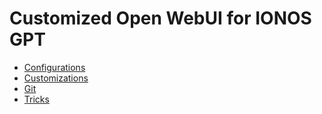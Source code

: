 # Customized Open WebUI for IONOS GPT

* [Configurations](./configurations.md)
* [Customizations](./customizations.md)
* [Git](./git.md)
* [Tricks](./tricks.md)
